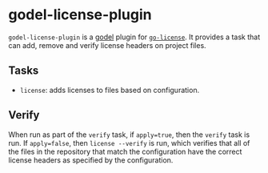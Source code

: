 godel-license-plugin
====================
`godel-license-plugin` is a [godel](https://github.com/palantir/godel) plugin for [`go-license`](https://github.com/palantir/go-license). It provides a task that can add, remove and verify license headers on project files. 

Tasks
-----
* `license`: adds licenses to files based on configuration. 

Verify
------
When run as part of the `verify` task, if `apply=true`, then the `verify` task is run. If `apply=false`, then `license --verify` is run, which verifies that all of the files in the repository that match the configuration have the correct license headers as specified by the configuration. 

